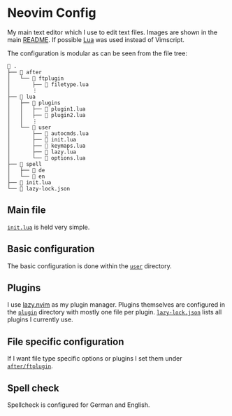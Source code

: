 # Neovim Config

My main text editor which I use to edit text files. Images are shown in the main
[README](../../../README.md). If possible [Lua](https://www.lua.org/) was used
instead of Vimscript.

The configuration is modular as can be seen from the file tree:

```
 .
├──  after
│   └──  ftplugin
│       ├──  filetype.lua
│       ⋮
├──  lua
│   ├──  plugins
│   │   ├──  plugin1.lua
│   │   ├──  plugin2.lua
│   │   ⋮
│   └──  user
│       ├──  autocmds.lua
│       ├──  init.lua
│       ├──  keymaps.lua
│       ├──  lazy.lua
│       └──  options.lua
├──  spell
│   ├──  de
│   └──  en
├──  init.lua
└──  lazy-lock.json
```

## Main file

[`init.lua`](./init.lua) is held very simple.

## Basic configuration

The basic configuration is done within the [`user`](./lua/user/) directory.

## Plugins

I use [lazy.nvim](https://github.com/folke/lazy.nvim) as my plugin manager.
Plugins themselves are configured in the [`plugin`](./lua/plugins/) directory
with mostly one file per plugin. [`lazy-lock.json`](./lazy-lock.json) lists all
plugins I currently use.

## File specific configuration

If I want file type specific options or plugins I set them under
[`after/ftplugin`](./after/ftplugin/).

## Spell check

Spellcheck is configured for German and English.
